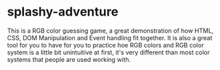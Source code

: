 # splashy-adventure
This is a RGB color guessing game, a great demonstration of how HTML, CSS, DOM Manipulation and Event handling fit together. It is also a great tool for you to have for you to practice hoe RGB colors and RGB color system is a little bit unintuitive at first, it's very different than most color systems that people are used working with.
